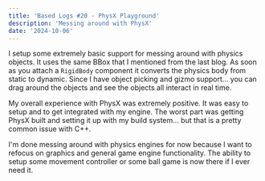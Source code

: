 ```yaml
---
title: 'Based Logs #20 - PhysX Playground'
description: 'Messing around with PhysX'
date: '2024-10-06'
---
```


I setup some extremely basic support for messing around with physics objects. It uses the same BBox that I mentioned from the last blog. As soon as you attach a `RigidBody` component it converts the physics body from static to dynamic. Since I have object picking and gizmo support... you can drag around the objects and see the objects all interact in real time.

My overall experience with PhysX was extremely positive. It was easy to setup and to get integrated with my engine. The worst part was getting PhysX built and setting it up with my build system... but that is a pretty common issue with C++.

I'm done messing around with physics engines for now because I want to refocus on graphics and general game engine functionality. The ability to setup some movement controller or some ball game is now there if I ever need it.

<Youtube id="lY5LsbUydl4" />

<Spotify src="track/2gGHan1D8nlvv27lQU2GjL?si=79fd02b1661247dc" />
